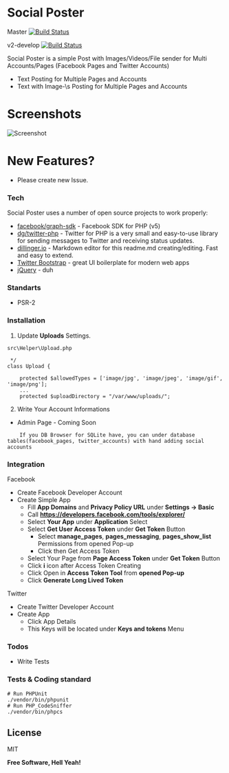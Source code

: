 # Social Poster 
Master [![Build Status](https://travis-ci.com/kzorluoglu/Social-Poster.svg?branch=master)](https://travis-ci.com/kzorluoglu/socialposter)

v2-develop [![Build Status](https://travis-ci.com/kzorluoglu/Social-Poster.svg?branch=v2-develop)](https://travis-ci.com/kzorluoglu/Social-Poster)


Social Poster is a simple Post with Images/Videos/File sender for Multi Accounts/Pages (Facebook Pages and Twitter Accounts)

  - Text Posting for Multiple Pages and Accounts
  - Text with Image-\s Posting for Multiple Pages and Accounts

# Screenshots
![Screenshot](https://i.ibb.co/YcGvnt9/Screens.png)

# New Features?

  - Please create new Issue.

### Tech

Social Poster uses a number of open source projects to work properly:

* [facebook/graph-sdk] - Facebook SDK for PHP (v5)
* [dg/twitter-php] - Twitter for PHP is a very small and easy-to-use library for sending messages to Twitter and receiving status updates.
* [dillinger.io] - Markdown editor for this readme.md creating/editing. Fast and easy to extend.
* [Twitter Bootstrap] - great UI boilerplate for modern web apps
* [jQuery] - duh

### Standarts

* PSR-2

### Installation

1. Update **Uploads** Settings.
```
src\Helper\Upload.php
```
```
 */
class Upload {

    protected $allowedTypes = ['image/jpg', 'image/jpeg', 'image/gif', 'image/png'];
    ...
    protected $uploadDirectory = "/var/www/uploads/";
```
2. Write Your Account Informations
- Admin Page - Coming Soon
```
    If you DB Browser for SQLite have, you can under database tables(facebook_pages, twitter_accounts) with hand adding social accounts
```
### Integration

Facebook
 - Create Facebook Developer Account
 - Create Simple App
    -  Fill **App Domains** and **Privacy Policy URL**  under **Settings -> Basic**
    -  Call **https://developers.facebook.com/tools/explorer/**
    -  Select **Your App** under **Application** Select
    -  Select **Get User Access Token** under **Get Token** Button
        - Select **manage_pages**, **pages_messaging**, **pages_show_list** Permissions from opened Pop-up
        - Click then Get Access Token
    -  Select Your Page from **Page Access Token** under **Get Token** Button
    -  Click **i** icon after Access Token Creating
    -  Click Open in **Access Token Tool** from **opened Pop-up**
    -  Click **Generate Long Lived Token**

Twitter
 - Create Twitter Developer Account
 - Create App
    - Click App Details 
    -  This Keys will be located under **Keys and tokens** Menu

### Todos

 - Write Tests

### Tests & Coding standard

```
# Run PHPUnit
./vendor/bin/phpunit
# Run PHP_CodeSniffer
./vendor/bin/phpcs
```

License
----

MIT


**Free Software, Hell Yeah!**

[//]: # (These are reference links used in the body of this note and get stripped out when the markdown processor does its job. There is no need to format nicely because it shouldn't be seen. Thanks SO - http://stackoverflow.com/questions/4823468/store-comments-in-markdown-syntax)

   [facebook/graph-sdk]: <https://github.com/facebook/php-graph-sdk>
   [dg/twitter-php]: <https://github.com/dg/twitter-php>
   [dillinger.io]: <https://dillinger.io/>
   [Twitter Bootstrap]: <http://twitter.github.com/bootstrap/>
   [jQuery]: <http://jquery.com>
  